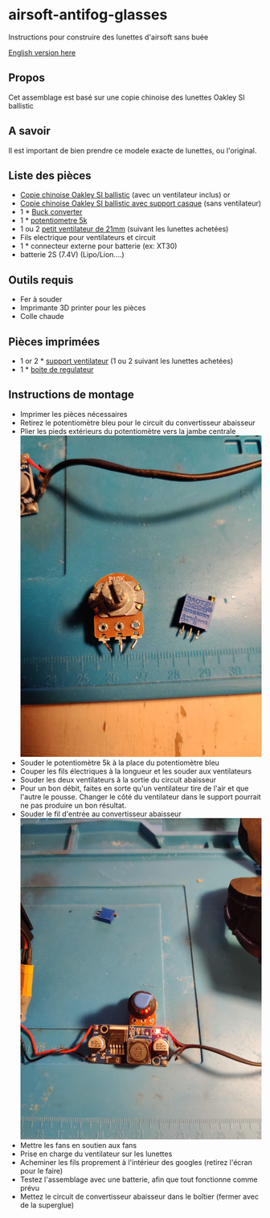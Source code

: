 # airsoft-antifog-glasses
Instructions pour construire des lunettes d'airsoft sans buée

[English version here](README_EN.md)

## Propos

Cet assemblage est basé sur une copie chinoise des lunettes Oakley SI ballistic


## A savoir

Il est important de bien prendre ce modele exacte de lunettes, ou l'original.

## Liste des pièces

- [Copie chinoise Oakley SI ballistic](https://a.aliexpress.com/_EyxQSQt) (avec un ventilateur inclus)
or
- [Copie chinoise Oakley SI ballistic avec support casque](https://a.aliexpress.com/_EycWlfP) (sans ventilateur)
- 1 * [Buck converter](https://a.aliexpress.com/_EGvoNsp)
- 1 * [potentiometre 5k](https://a.aliexpress.com/_Exazmhr)
- 1 ou 2 [petit ventilateur de 21mm](https://a.aliexpress.com/_EwjtQF7) (suivant les lunettes achetées)
- Fils electrique pour ventilateurs et circuit
- 1 * connecteur externe pour batterie (ex: XT30)
- batterie 2S (7.4V)  (Lipo/Lion....)

## Outils requis

- Fer à souder
- Imprimante 3D printer pour les pièces
- Colle chaude

## Pièces imprimées

- 1 or 2 * [support ventilateur](printed_parts/Support%20ventilateur%20lunettes%20v66.stl) (1 ou 2 suivant les lunettes achetées)
- 1 * [boite de regulateur](printed_parts/boite%20r%C3%A9gulateur%20v14.stl)

## Instructions de montage

- Imprimer les pièces nécessaires 
- Retirez le potentiomètre bleu pour le circuit du convertisseur abaisseur 
- Plier les pieds extérieurs du potentiomètre vers la jambe centrale 
![comme ceci](images/img_20221105_193055-1.jpg) 
- Souder le potentiomètre 5k à la place du potentiomètre bleu 
- Couper les fils électriques à la longueur et les souder aux ventilateurs 
- Souder les deux ventilateurs à la sortie du circuit abaisseur 
- Pour un bon débit, faites en sorte qu'un ventilateur tire de l'air et que l'autre le pousse. Changer le côté du ventilateur dans le support pourrait ne pas produire un bon résultat.
- Souder le fil d'entrée au convertisseur abaisseur
![Vous devriez avoir quelque chose comme ça](images/IMG_20221105_192808.jpg) 
- Mettre les fans en soutien aux fans 
- Prise en charge du ventilateur sur les lunettes 
- Acheminer les fils proprement à l'intérieur des googles (retirez l'écran pour le faire) 
- Testez l'assemblage avec une batterie, afin que tout fonctionne comme prévu 
- Mettez le circuit de convertisseur abaisseur dans le boîtier (fermer avec de la superglue)